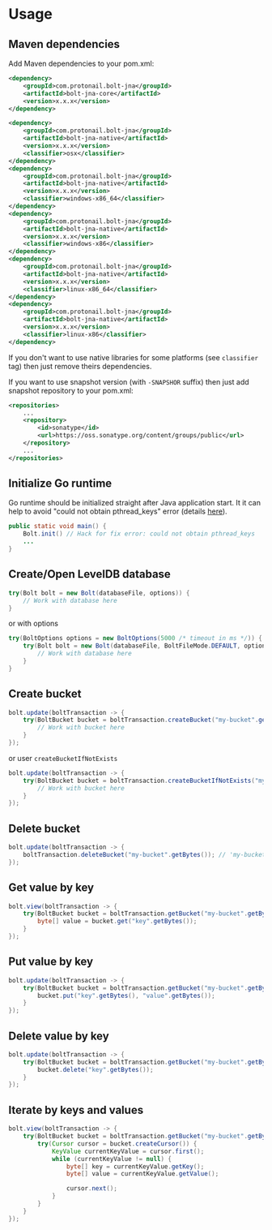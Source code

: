 # Usage

## Maven dependencies

Add Maven dependencies to your pom.xml:

```xml
<dependency>
    <groupId>com.protonail.bolt-jna</groupId>
    <artifactId>bolt-jna-core</artifactId>
    <version>x.x.x</version>
</dependency>

<dependency>
    <groupId>com.protonail.bolt-jna</groupId>
    <artifactId>bolt-jna-native</artifactId>
    <version>x.x.x</version>
    <classifier>osx</classifier>
</dependency>
<dependency>
    <groupId>com.protonail.bolt-jna</groupId>
    <artifactId>bolt-jna-native</artifactId>
    <version>x.x.x</version>
    <classifier>windows-x86_64</classifier>
</dependency>
<dependency>
    <groupId>com.protonail.bolt-jna</groupId>
    <artifactId>bolt-jna-native</artifactId>
    <version>x.x.x</version>
    <classifier>windows-x86</classifier>
</dependency>
<dependency>
    <groupId>com.protonail.bolt-jna</groupId>
    <artifactId>bolt-jna-native</artifactId>
    <version>x.x.x</version>
    <classifier>linux-x86_64</classifier>
</dependency>
<dependency>
    <groupId>com.protonail.bolt-jna</groupId>
    <artifactId>bolt-jna-native</artifactId>
    <version>x.x.x</version>
    <classifier>linux-x86</classifier>
</dependency>
```

If you don't want to use native libraries for some platforms (see `classifier` tag) then just remove theirs dependencies.

If you want to use snapshot version (with `-SNAPSHOR` suffix) then just add snapshot repository to your pom.xml:

```xml
<repositories>
    ...
    <repository>
        <id>sonatype</id>
        <url>https://oss.sonatype.org/content/groups/public</url>
    </repository>
    ...
</repositories>
```

## Initialize Go runtime

Go runtime should be initialized straight after Java application start. It it can help to avoid
"could not obtain pthread_keys" error (details [here](https://github.com/golang/go/issues/17200)).

```java
public static void main() {
    Bolt.init() // Hack for fix error: could not obtain pthread_keys
    ...
}
```

## Create/Open LevelDB database

```java
try(Bolt bolt = new Bolt(databaseFile, options)) {
    // Work with database here
}
```

or with options

```java
try(BoltOptions options = new BoltOptions(5000 /* timeout in ms */)) {
    try(Bolt bolt = new Bolt(databaseFile, BoltFileMode.DEFAULT, options)) {
        // Work with database here
    }
}
```

## Create bucket

```java
bolt.update(boltTransaction -> {
    try(BoltBucket bucket = boltTransaction.createBucket("my-bucket".getBytes())) { // 'my-bucket' must not be exists
        // Work with bucket here
    }
});
```

or user `createBucketIfNotExists`

```java
bolt.update(boltTransaction -> {
    try(BoltBucket bucket = boltTransaction.createBucketIfNotExists("my-bucket".getBytes())) { // 'my-bucket' must not be exists
        // Work with bucket here
    }
});
```

## Delete bucket

```java
bolt.update(boltTransaction -> {
    boltTransaction.deleteBucket("my-bucket".getBytes()); // 'my-bucket' must be exists
});
```

## Get value by key

```java
bolt.view(boltTransaction -> {
    try(BoltBucket bucket = boltTransaction.getBucket("my-bucket".getBytes())) { // 'my-bucket' must be exists
        byte[] value = bucket.get("key".getBytes());
    }
});
```

## Put value by key

```java
bolt.update(boltTransaction -> {
    try(BoltBucket bucket = boltTransaction.getBucket("my-bucket".getBytes())) { // 'my-bucket' must be exists
        bucket.put("key".getBytes(), "value".getBytes());
    }
});
```

## Delete value by key

```java
bolt.update(boltTransaction -> {
    try(BoltBucket bucket = boltTransaction.getBucket("my-bucket".getBytes())) { // 'my-bucket' must be exists
        bucket.delete("key".getBytes());
    }
});
```

## Iterate by keys and values

```java
bolt.view(boltTransaction -> {
    try(BoltBucket bucket = boltTransaction.getBucket("my-bucket".getBytes())) { // 'my-bucket' must be exists
        try(Cursor cursor = bucket.createCursor()) {
            KeyValue currentKeyValue = cursor.first();
            while (currentKeyValue != null) {
                byte[] key = currentKeyValue.getKey();
                byte[] value = currentKeyValue.getValue();

                cursor.next();
            }
        }
    }
});
```